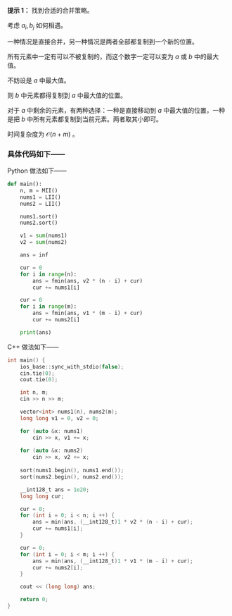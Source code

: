 **提示 1：** 找到合适的合并策略。

考虑 $a_i,b_j$ 如何相遇。

一种情况是直接合并，另一种情况是两者全部都复制到一个新的位置。

所有元素中一定有可以不被复制的，而这个数字一定可以变为 $a$ 或 $b$ 中的最大值。

不妨设是 $a$ 中最大值。

则 $b$ 中元素都得复制到 $a$ 中最大值的位置。

对于 $a$ 中剩余的元素，有两种选择：一种是直接移动到 $a$ 中最大值的位置，一种是把 $b$ 中所有元素都复制到当前元素。两者取其小即可。

时间复杂度为 $\mathcal{O}(n+m)$ 。

### 具体代码如下——

Python 做法如下——

```Python []
def main():
    n, m = MII()
    nums1 = LII()
    nums2 = LII()

    nums1.sort()
    nums2.sort()

    v1 = sum(nums1)
    v2 = sum(nums2)

    ans = inf

    cur = 0
    for i in range(n):
        ans = fmin(ans, v2 * (n - i) + cur)
        cur += nums1[i]

    cur = 0
    for i in range(m):
        ans = fmin(ans, v1 * (m - i) + cur)
        cur += nums2[i]

    print(ans)
```

C++ 做法如下——

```cpp []
int main() {
    ios_base::sync_with_stdio(false);
    cin.tie(0);
    cout.tie(0);

    int n, m;
    cin >> n >> m;

    vector<int> nums1(n), nums2(m);
    long long v1 = 0, v2 = 0;

    for (auto &x: nums1)
        cin >> x, v1 += x;
    
    for (auto &x: nums2) 
        cin >> x, v2 += x;
    
    sort(nums1.begin(), nums1.end());
    sort(nums2.begin(), nums2.end());

    __int128_t ans = 1e20;
    long long cur;

    cur = 0;
    for (int i = 0; i < n; i ++) {
        ans = min(ans, (__int128_t)1 * v2 * (n - i) + cur);
        cur += nums1[i];
    }

    cur = 0;
    for (int i = 0; i < m; i ++) {
        ans = min(ans, (__int128_t)1 * v1 * (m - i) + cur);
        cur += nums2[i];
    }

    cout << (long long) ans;

    return 0;
}
```